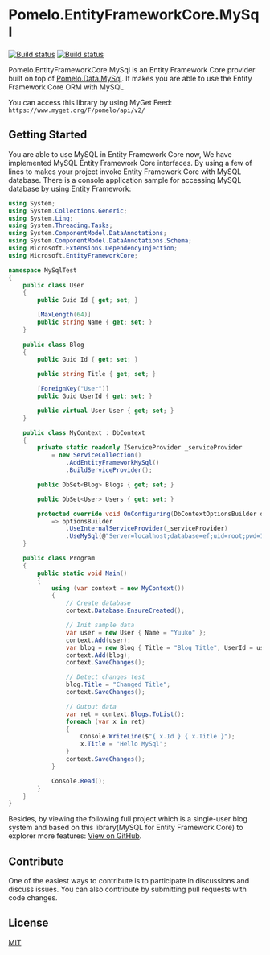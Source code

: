 # Pomelo.EntityFrameworkCore.MySql

[![Build status](https://ci.appveyor.com/api/projects/status/oq7gncblploukq6j/branch/master?svg=true)](https://ci.appveyor.com/project/Kagamine/pomelo-entityframeworkcore-mysql/branch/master)  [![Build status](https://travis-ci.org/PomeloFoundation/Pomelo.EntityFrameworkCore.MySql.svg)](https://travis-ci.org/PomeloFoundation/Pomelo.EntityFrameworkCore.MySql)

Pomelo.EntityFrameworkCore.MySql is an Entity Framework Core provider built on top of [Pomelo.Data.MySql](https://github.com/PomeloFoundation/Pomelo.Data.MySql). It makes you are able to use the Entity Framework Core ORM with MySQL.

You can access this library by using MyGet Feed: `https://www.myget.org/F/pomelo/api/v2/`

## Getting Started

You are able to use MySQL in Entity Framework Core now, We have implemented MySQL Entity Framework Core interfaces. By using a few of lines to makes your project invoke Entity Framework Core with MySQL database. There is a console application sample for accessing MySQL database by using Entity Framework:

```C#
using System;
using System.Collections.Generic;
using System.Linq;
using System.Threading.Tasks;
using System.ComponentModel.DataAnnotations;
using System.ComponentModel.DataAnnotations.Schema;
using Microsoft.Extensions.DependencyInjection;
using Microsoft.EntityFrameworkCore;

namespace MySqlTest
{
    public class User
    {
        public Guid Id { get; set; }

        [MaxLength(64)]
        public string Name { get; set; }
    }
    
    public class Blog
    {
        public Guid Id { get; set; }

        public string Title { get; set; }

        [ForeignKey("User")]
        public Guid UserId { get; set; }

        public virtual User User { get; set; }
    }

    public class MyContext : DbContext
    {
        private static readonly IServiceProvider _serviceProvider
            = new ServiceCollection()
                .AddEntityFrameworkMySql()
                .BuildServiceProvider();

        public DbSet<Blog> Blogs { get; set; }

        public DbSet<User> Users { get; set; }

        protected override void OnConfiguring(DbContextOptionsBuilder optionsBuilder)
            => optionsBuilder
                .UseInternalServiceProvider(_serviceProvider)
                .UseMySql(@"Server=localhost;database=ef;uid=root;pwd=19931101;");
    }

    public class Program
    {
        public static void Main()
        {
            using (var context = new MyContext())
            {
                // Create database
                context.Database.EnsureCreated();

                // Init sample data
                var user = new User { Name = "Yuuko" };
                context.Add(user);
                var blog = new Blog { Title = "Blog Title", UserId = user.Id };
                context.Add(blog);
                context.SaveChanges();

                // Detect changes test
                blog.Title = "Changed Title";
                context.SaveChanges();

                // Output data
                var ret = context.Blogs.ToList();
                foreach (var x in ret)
                {
                    Console.WriteLine($"{ x.Id } { x.Title }");
                    x.Title = "Hello MySql";
                }
                context.SaveChanges();
            }

            Console.Read();
        }
    }
}
```

Besides, by viewing the following full project which is a single-user blog system and based on this library(MySQL for Entity Framework Core) to explorer more features: [View on GitHub](https://github.com/kagamine/yuukoblog-netcore-mysql).

## Contribute

One of the easiest ways to contribute is to participate in discussions and discuss issues. You can also contribute by submitting pull requests with code changes.

## License

[MIT](https://github.com/CodeCombLLC/ADO.NET-MySQL/blob/master/LICENSE)
